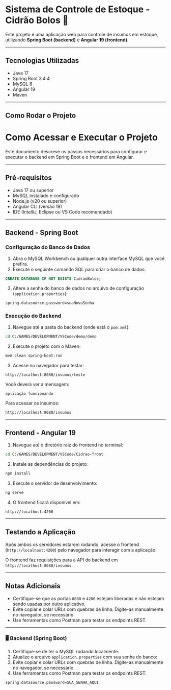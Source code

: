 # Sistema de Controle de Estoque - Cidrão Bolos 🎂

Este projeto é uma aplicação web para controle de insumos em estoque, utilizando **Spring Boot (backend)** e **Angular 19 (frontend)**.

---

## Tecnologias Utilizadas

- Java 17
- Spring Boot 3.4.4
- MySQL 8
- Angular 19
- Maven

---

##  Como Rodar o Projeto

# Como Acessar e Executar o Projeto

Este documento descreve os passos necessários para configurar e executar o backend em Spring Boot e o frontend em Angular.

---

## Pré-requisitos

- Java 17 ou superior
- MySQL instalado e configurado
- Node.js (v20 ou superior)
- Angular CLI (versão 19)
- IDE (IntelliJ, Eclipse ou VS Code recomendado)

---

## Backend - Spring Boot

### Configuração do Banco de Dados

1. Abra o MySQL Workbench ou qualquer outra interface MySQL que você prefira.
2. Execute o seguinte comando SQL para criar o banco de dados:

```sql
CREATE DATABASE IF NOT EXISTS CidraoBolos;
```

3. Altere a senha do banco de dados no arquivo de configuração (`application.properties`):

```properties
spring.datasource.password=suaNovaSenha
```

### Execução do Backend

1. Navegue até a pasta do backend (onde está o `pom.xml`):

```bash
cd C:/GAMES/DEVELOPMENT/VSCode/demo/demo
```

2. Execute o projeto com o Maven:

```bash
mvn clean spring-boot:run
```

3. Acesse no navegador para testar:

```
http://localhost:8080/insumos/teste
```

Você deverá ver a mensagem:
```
aplicação funcionando
```

Para acessar os insumos:
```
http://localhost:8080/insumos
```

---

## Frontend - Angular 19

1. Navegue até o diretório raiz do frontend no terminal:

```bash
cd C:/GAMES/DEVELOPMENT/VSCode/Cidrao-front
```

2. Instale as dependências do projeto:

```bash
npm install
```

3. Execute o servidor de desenvolvimento:

```bash
ng serve
```

4. O frontend ficará disponível em:
```
http://localhost:4200
```

---

## Testando a Aplicação

Após ambos os servidores estarem rodando, acesse o frontend (`http://localhost:4200`) pelo navegador para interagir com a aplicação. 

O frontend faz requisições para a API do backend em `http://localhost:8080/insumos`.

---

## Notas Adicionais

- Certifique-se que as portas `8080` e `4200` estejam liberadas e não estejam sendo usadas por outro aplicativo.
- Evite copiar e colar URLs com quebras de linha. Digite-as manualmente no navegador, se necessário.
- Use ferramentas como Postman para testar os endpoints REST.

---



### 🖥️ Backend (Spring Boot)

1. Certifique-se de ter o MySQL rodando localmente.
2. Atualize o arquivo `application.properties` com sua senha do banco:
3. Evite copiar e colar URLs com quebras de linha. Digite-as manualmente no navegador, se necessário.
4. Use ferramentas como Postman para testar os endpoints REST.

```properties
spring.datasource.password=SUA_SENHA_AQUI
